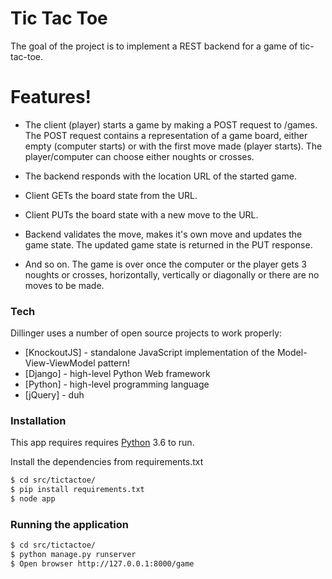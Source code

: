 # Tic Tac Toe

The goal of the project is to implement a REST backend for a game of tic-tac-toe.

# Features!

- The client (player) starts a game by making a POST request to /games.
  The POST request contains a representation of a game board, either empty
  (computer starts) or with the first move made (player starts).
  The player/computer can choose either noughts or crosses.

- The backend responds with the location URL of the started game.

- Client GETs the board state from the URL.

- Client PUTs the board state with a new move to the URL.

- Backend validates the move, makes it's own move and updates the game state.
  The updated game state is returned in the PUT response.

- And so on. The game is over once the computer or the player gets 3 noughts
  or crosses, horizontally, vertically or diagonally or there are no moves to
  be made.

### Tech

Dillinger uses a number of open source projects to work properly:

* [KnockoutJS] - standalone JavaScript implementation of the Model-View-ViewModel pattern!
* [Django] - high-level Python Web framework
* [Python] - high-level programming language
* [jQuery] - duh

### Installation

This app requires requires [Python](https://www.python.org/) 3.6 to run.

Install the dependencies from requirements.txt

```sh
$ cd src/tictactoe/
$ pip install requirements.txt
$ node app
```

### Running the application

```sh
$ cd src/tictactoe/
$ python manage.py runserver
$ Open browser http://127.0.0.1:8000/game
```




